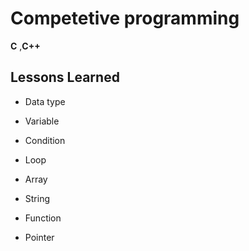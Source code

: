 
# Competetive programming 

**C** ,**C++**




## Lessons Learned


- Data type

- Variable
- Condition
- Loop
- Array
- String
- Function
- Pointer





